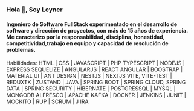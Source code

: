 ### Hola 👋, Soy Leyner
#### Ingeniero de Software FullStack experimentado en el desarrollo de software y dirección de proyectos, con más de 15 años de experiencia. Me caracterizo por la responsabilidad, disciplina, honestidad, competitividad,trabajo en equipo y capacidad de resolución de problemas.

Habilidades: HTML | CSS | JAVASCRIPT | PHP TYPESCRIPT | NODEJS | EXPRESS SEQUELIZE | ANGULARJS | REACT ANGULAR | BOOSTRAP | MATERIAL UI | ANT DESIGN | NESTJS | NEXTJS VITE, VITE-TEST | REDUXTK | ZUSTAND | JAVA | SPRING BOOT | SPRING CLOUD, SPRING DATA | SPRING SECURITY | HIBERNATE | POSTGRESSQL | MYSQL | MONGODB ALFRESCO | APACHE KAFKA | DOCKER | JENKINS | JUNIT | MOCKITO | RUP | SCRUM | J IRA





